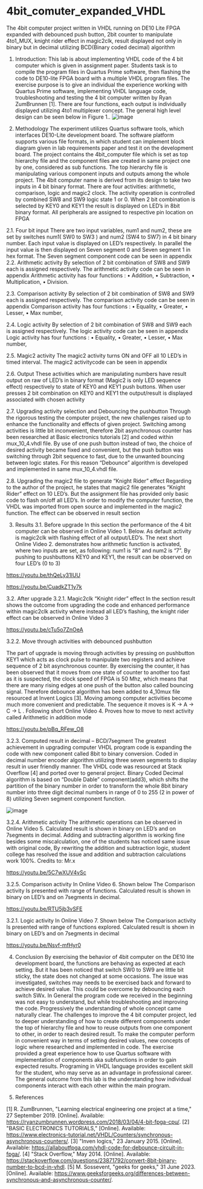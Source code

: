 # 4bit_comuter_expanded_VHDL
The 4bit computer project written in VHDL running on DE10 Lite FPGA expanded with debounced push button, 2bit counter to manipulate 4to1_MUX, knight rider effect in magic2clk, result displayed not only in binary but in decimal utilizing BCD(Binary coded decimal) algorithm 

1. Introduction:
This lab is about implementing VHDL code of the 4 bit computer which is given in assignment paper. Students task is to compile the program files in Quartus Prime software, then flashing the code to DE10-lite FPGA board with a multiple VHDL program files. The exercise purpose is to give an individual the experience working with Quartus Prime software, implementing VHDL language code, troubleshooting and testing the 4 bit computer written by Ryan ZumBrunnen [1]. There are four functions, each output is individually displayed utilizing 4to1 multiplexer concept. The general high level design can be seen below in Figure 1..
 ![image](https://github.com/MrEstefano/4bit_comuter_expanded/assets/79326044/bca7acc3-9518-4c1a-9bca-140698349c5f)

2. Methodology
The experiment utilizes Quartus software tools, which interfaces DE10-Lite development board. The software platform supports various file formats, in which student can implement block diagram given in lab requirements paper and test it on the development board. The project contains the 4bit_computer file which is set as top hierarchy file and the component files are created in same project one by one, considered as sub functions. The top hierarchy file is manipulating various component inputs and outputs among the whole project. The 4bit computer name is derived from its design to take two inputs in 4 bit binary format. There are four activities: arithmetic, comparison, logic and magic2 clock. The activity operation is controlled by combined SW8 and SW9 logic state 1 or 0. When 2 bit combination is selected by KEY0 and KEY1 the result is displayed on LED’s in 8bit binary format. All peripherals are assigned to respective pin location on FPGA

2.1. Four bit input
There are two input variables, num1 and num2, these are set by switches num1( SW0 to SW3 ) and num2 (SW4 to SW7) in 4 bit binary number. Each input value is displayed on LED’s respectively. In parallel the input value is then displayed on Seven segment 0 and Seven segment 1 in hex format. The Seven segment component code can be seen in appendix
2.2. Arithmetic activity
By selection of 2 bit combination of SW8 and SW9 each is assigned respectively. The arithmetic activity code can be seen in appendix
Arithmetic activity has four functions : 
•	Addition,
•	Subtraction,
•	Multiplication,
•	Division. 

2.3. Comparison activity
By selection of 2 bit combination of SW8 and SW9 each is assigned respectively. The comparison activity code can be seen in appendix
Comparison activity has four functions : 
•	Equality,
•	Greater, 
•	Lesser,
•	Max number, 


2.4. Logic activity
By selection of 2 bit combination of SW8 and SW9 each is assigned respectively. The logic activity code can be seen in appendix
Logic activity has four functions : 
•	Equality,
•	Greater, 
•	Lesser,
•	Max number, 
 

2.5. Magic2 activity
The magic2 activity turns ON and OFF all 10 LED’s in timed interval. The magic2 activitycode can be seen in appendix

2.6. Output
These activities which are manipulating numbers have result output on raw of LED’s in binary format (Magic2 is only LED sequence effect) respectively to state of KEY0 and KEY1 push buttons. When user presses 2 bit combination on KEY0 and KEY1 the output/result is displayed associated with chosen activity

2.7. Upgrading activity selection and Debouncing the pushbutton
Through the rigorous testing the computer project, the new challenges raised up to enhance the functionality and effects of given project. Switching among activities is little bit inconvenient, therefore 2bit asynchronous counter has been researched at Basic electronics tutorials [2] and coded within mux_10_4.vhdl file. By use of one push button instead of two, the choice of desired activity became fixed and convenient, but the push button was switching through 2bit sequence to fast, due to the unwanted bouncing between logic states. For this reason “Debounce” algorithm is developed and implemented in same mux_10_4.vhdl file. 

2.8. Upgrading the magic2 file to generate “Knight Rider” effect
Regarding to the author of the project, he states that magic2 file generates “Knight Rider” effect on 10 LED’s. But the assignment file has provided only basic code to flash on/off all LED’s. In order to modify the computer function, the VHDL was imported from open source and implemented in the magic2 function. The effect can be observed in result section

3. Results
3.1. Before upgrade
In this section the performance of the 4 bit computer can be observed in Online Video 1. Below. As default activity is magic2clk with flashing effect of all output/LED’s. The next short Online Video 2. demonstrates how arithmetic function is activated, where two inputs are set, as following: num1  is “8” and num2 is “7”. By pushing to pushbuttons KEY0 and KEY1, the result can be observed on four LED’s (0 to 3)

https://youtu.be/thQeLy31IUU

https://youtu.be/CuadkZT1y7k

3.2. After upgrade
3.2.1. Magic2clk “Knight rider” effect
In the section result shows the outcome from upgrading the code and enhanced performance within magic2clk activity where instead all LED’s flashing, the knight rider effect can be observed in Online Video 3

https://youtu.be/cTu5o7ZnOeA

3.2.2. Move through activities with debounced pushbutton

The part of upgrade is moving through activities by pressing on pushbutton KEY1 which acts as clock pulse to manipulate two registers and achieve sequence of 2 bit asynchronous counter. By exercising the counter, it has been observed that it moves from one state of counter to another too fast as it is suspected, the clock speed of FPGA is 50 Mhz, which means that there are many rising edges at one push of the button also called bouncing signal. Therefore debounce algorithm has been added to 4_10mux file resourced at Invent Logics [3]. Moving among computer activities become much more convenient and predictable. The sequence it moves is K -> A -> C -> L . Following short Online Video 4. Proves how to move to next activity called Arithmetic in addition mode

https://youtu.be/pBq_RFew_O8

3.2.3. Computed result in decimal – BCD/7segment
The greatest achievement in upgrading computer VHDL program code is expanding the code with new component called 8bit to binary conversion. Coded in decimal number encoder algorithm utilizing three seven segments to display result in user friendly manner. The VHDL code was resourced at Stack Overflow [4] and ported over to general project. Binary Coded Decimal algorithm is based on “Double Dable” component(add3), which shifts the partition of the binary number in order to transform the whole 8bit binary number into three digit decimal numbers in range of 0 to 255 (2 in power of 8) utilizing Seven segment component function.

![image](https://github.com/MrEstefano/4bit_comuter_expanded/assets/79326044/43886fb0-a9d9-4095-ae13-954e7e522b29)

3.2.4. Arithmetic activity
The arithmetic operations can be observed in Online Video 5. Calculated result is shown in binary on LED’s and on 7segments in decimal. Adding and subtracting algorithm is working fine besides some miscalculation, one of the students has noticed same issue with original code, By rewriting the addition and subtraction logic, student college has resolved the issue and addition and subtraction calculations work 100%. Credits to: Mr.x

https://youtu.be/5C7wXUV4vSc 

3.2.5. Comparison activity
In Online Video 6. Shown below The Comparison activity Is presented with range of functions. Calculated result is shown in binary on LED’s and on 7segments in decimal.

https://youtu.be/RTU5jb3vSFE

3.2.1. Logic activity
In Online Video 7. Shown below The Comparison activity Is presented with range of functions explored. Calculated result is shown in binary on LED’s and on 7segments in decimal

https://youtu.be/Nsvf-mfHyr0

4. Conclusion
By exercising the behavior of 4bit computer on the DE10 lite development board, the functions are behaving as expected at each setting. But it has been noticed that switch SW0 to SW9 are little bit sticky, the state does not changed at some occasions. The issue was investigated, switches may needs to be exercised back and forward to achieve desired value. This could be overcome by debouncing each switch SWx. 
In General the program code we received in the beginning was not easy to understand, but while troubleshooting and improving the code. Progressively the understanding of whole concept came naturally clear. The challenges to improve the 4 bit computer project, led to deeper understanding of how to create different components under the top of hierarchy file and how to reuse outputs from one component to other, in order to reach desired result.  To make the computer perform in convenient way in terms of setting desired values, new concepts of logic where researched and implemented in code.
The exercise provided a great experience how to use Quartus software with implementation of components aka subfunctions in order to gain expected results. Programing in VHDL language provides excellent skill for the student, who may serve as an advantage in professional career. The general outcome from this lab is the understanding how individual components interact with each other within the main program.

5. References


[1] 	R. ZumBrunnen, "Learning electrical engineering one project at a time," 27 September 2019. [Online]. Available: https://ryanzumbrunnen.wordpress.com/2018/03/04/4-bit-fpga-cpu/.
[2] 	"BASIC ELECTRONICS TUTORIALS," [Online]. Available: https://www.electronics-tutorial.net/VHDL/Counters/synchronous-asynchronous-counters/.
[3] 	"Inven logics," 23 January 2015. [Online]. Available: https://allaboutfpga.com/vhdl-code-for-debounce-circuit-in-fpga/.
[4] 	"Stack Overflow," May 2014. [Online]. Available: https://stackoverflow.com/questions/23871792/convert-8bit-binary-number-to-bcd-in-vhdl.
[5] 	M. Sossevent, "geeks for geeks," 31 June 2023. [Online]. Available: https://www.geeksforgeeks.org/differences-between-synchronous-and-asynchronous-counter/.




